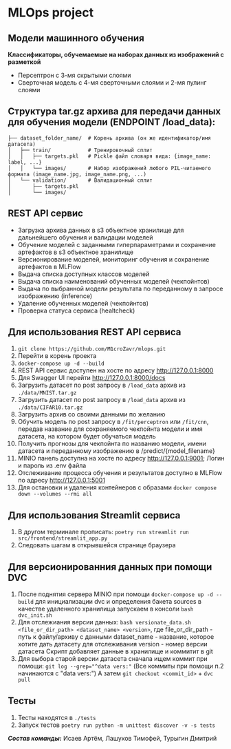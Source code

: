 # MLOps project

## Модели машинного обучения
**Классификаторы, обучемаемые на наборах данных из изображений с разметкой**
* Персептрон с 3-мя скрытыми слоями
* Сверточная модель с 4-мя сверточными слоями и 2-мя пулинг слоями

## Структура tar.gz архива для передачи данных для обучения модели (ENDPOINT /load_data):
    ├── dataset_folder_name/  # Корень архива (он же идентификатор/имя датасета)
    │   ├── train/            # Тренировочный сплит
    │   │   ├── targets.pkl   # Pickle файл словаря вида: {image_name: label, ...}
    │   │   └── images/       # Набор изображений любого PIL-читаемого формата (image_name.jpg, image_name.png, ...)
    │   └── validation/       # Валидационный сплит
    │       ├── targets.pkl
    │       └── images/

## REST API сервис
* Загрузка архива данных в s3 объектное хранилище для дальнейшего обучения и валидации моделей
* Обучение моделей с заданными гиперпараметрами и сохранение артефактов в s3 объектное хранилище
* Версионирование моделей, мониторинг обучения и сохранение артефактов в MLFlow
* Выдача списка доступных классов моделей
* Выдача списка наименований обученных моделей (чекпойнтов)
* Выдача по выбранной модели результата по переданному в запросе изображению (inference)
* Удаление обученных моделей (чекпойнтов)
* Проверка статуса сервиса (healtcheck)

## Для использования REST API сервиса
1. `git clone https://github.com/M1croZavr/mlops.git`
2. Перейти в корень проекта
3. `docker-compose up -d --build`
4. REST API сервис доступен на хосте по адресу http://127.0.0.1:8000
5. Для Swagger UI перейти http://127.0.0.1:8000/docs
6. Загрузить датасет по post запросу в `/load_data` архив из `./data/MNIST.tar.gz`
7. Загрузить датасет по post запросу в `/load_data` архив из `./data/CIFAR10.tar.gz`
8. Загрузить архив со своими данными по желанию
9. Обучить модель по post запросу в `/fit/perceptron` или `/fit/cnn`, передав название для сохраняемого чекпойнта модели и имя датасета, на котором будет обучаться модель
10. Получить прогнозы для чекпойнта по названию модели, имени датасета и переданному изображению в /predict/{model_filename}
11. MINIO панель доступна на хосте по адресу http://127.0.0.1:9001; Логин и пароль из .env файла
12. Отслеживание процесса обучения и результатов доступно в MLFlow по адресу http://127.0.0.1:5001
13. Для остановки и удаления контейнеров с образами `docker compose down --volumes --rmi all`

## Для использования Streamlit сервиса
1. В другом терминале прописать: `poetry run streamlit run src/frontend/streamlit_app.py `
2. Следовать шагам в открывшейся странице браузера

## Для версионированния данных при помощи DVC
1. После поднятия сервера MINIO при помощи `docker-compose up -d --build` для инициализации dvc 
и определения бакета sources в качестве удаленного хранилища запускаем в консоли `bash dvc_init.sh`
2. Для отслежиания версии данных: `bash versionate_data.sh <file_or_dir_path> <dataset_name> <version>`, где
file_or_dir_path - путь к файлу/архиву с данными
dataset_name - название, которое хотите дать датасету для отслеживания
version - номер версии датасета
Скрипт добавляет данные в хранилище и коммитит в git
3. Для выбора старой версии датасета сначала ищем коммит при помощи: `git log --grep="^data vers:"`
(Все коммиты при помощи п.2 начинаются с "data vers:")
А затем `git checkout <commit_id>` + `dvc pull`

## Тесты
1. Тесты находятся в `./tests`
2. Запуск тестов `poetry run python -m unittest discover -v -s tests`

___Состав команды:___ Исаев Артём, Лашуков Тимофей, Турыгин Дмитрий
